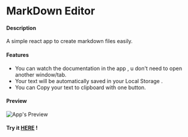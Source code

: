 # MarkDown Editor
#### Description
A simple react app to create markdown files easily.
#### Features
* You can watch the documentation in the app , u don't need to open another window/tab.
* Your text will be automatically saved in your Local Storage .
* You can Copy your text to clipboard with one button.

#### Preview
![App's Preview](https://i.gyazo.com/b7b6dcbec3e26f4fb8b670fad86d9def.png)


#### Try it [HERE](https://adoring-kepler-fc22b6.netlify.app/) !

